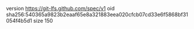 version https://git-lfs.github.com/spec/v1
oid sha256:540365a9823b2eaaf65e8a321883eea020cfcb07cd33e6f5868bf31054f4b5d1
size 150

